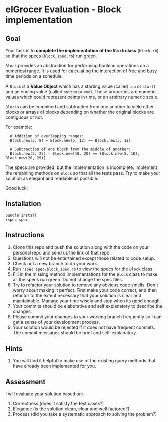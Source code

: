 # elGrocer Evaluation - Block implementation

## Goal

Your task is to **complete the implementation of the `Block` class** (`block.rb`) so that the specs (`block_spec.rb`) run green.

`Block` provides an abstraction for performing boolean operations on a numerical range. It is used for calculating the interaction of free and busy time periods on a schedule.

 A `Block` is a __Value Object__ which has a starting value (called `top` or `start`) and an ending value
 (called `bottom` or `end`). These properties are numeric values which could
 represent points in time, or an arbitrary numeric scale.

 `Block`s can be combined and subtracted from one another to yield other blocks
 or arrays of blocks depending on whether the original blocks are contiguous or not.

 For example:

 ```
   # Addition of overlapping ranges:
   Block.new(3, 8) + Block.new(5, 12) == Block.new(3, 12)

   # Subtraction of one block from the middle of another:
   Block.new(5, 25) - Block.new(10, 20) == [Block.new(5, 10), Block.new(20, 25)]
```

The specs are provided, but the implementation is incomplete. Implement the remaining methods on `Block` so that all the tests pass. Try to make your solution as elegant and readable as possible.

Good luck!

## Installation

```
bundle install
rspec spec
```

## Instructions
1. Clone this repo and push the solution along with the code on your personal repo and send us the link of that repo.
2. Questions will not be entertained except those related to code setup.
3. Check out a new branch to do your work.
4. Run `rspec spec/block_spec.rb` to view the specs for the `Block` class.
5. Fill in the missing method implementations for the `Block` class to make all the specs run green. Do not change the spec files.
6. Try to refactor your solution to remove any obvious code smells. Don't worry about making it perfect. First make your code correct, and then refactor to the extent necessary that your solution is clear and maintainable. Manage your time wisely and stop when its good enough.
7. Your commits should be elaborative and self explanatory to describe the changes.
8. Please commit your changes to your working branch frequently so I can get a sense of your development process.
9. Your solution would be rejected if it does not have frequent commits. The commit messages should be brief and self-explanatory.

## Hints

1. You will find it helpful to make use of the existing query methods that have already been implemented for you.

## Assessment

I will evaluate your solution based on:

1. Correctness (does it satisfy the test cases?)
2. Elegance (is the solution clean, clear and well factored?)
3. Process (did you take a systematic approach to solving the problem?)
